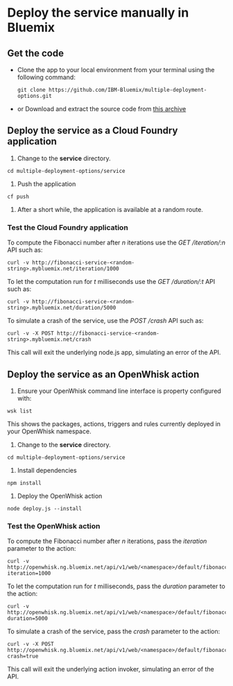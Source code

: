 # Deploy the service manually in Bluemix

## Get the code

* Clone the app to your local environment from your terminal using the following command:

  ```
  git clone https://github.com/IBM-Bluemix/multiple-deployment-options.git
  ```

* or Download and extract the source code from [this archive](https://github.com/IBM-Bluemix/multiple-deployment-options/archive/master.zip)

## Deploy the service as a Cloud Foundry application

1. Change to the **service** directory.

  ```
  cd multiple-deployment-options/service
  ```

1. Push the application

  ```
  cf push
  ```

1. After a short while, the application is available at a random route.

### Test the Cloud Foundry application

To compute the Fibonacci number after *n* iterations use the *GET /iteration/:n* API such as:

  ```
  curl -v http://fibonacci-service-<random-string>.mybluemix.net/iteration/1000
  ```

To let the computation run for *t* milliseconds use the *GET /duration/:t* API such as:

  ```
  curl -v http://fibonacci-service-<random-string>.mybluemix.net/duration/5000
  ```

To simulate a crash of the service, use the *POST /crash* API such as:

  ```
  curl -v -X POST http://fibonacci-service-<random-string>.mybluemix.net/crash
  ```

This call will exit the underlying node.js app, simulating an error of the API.

## Deploy the service as an OpenWhisk action

1. Ensure your OpenWhisk command line interface is property configured with:

  ```
  wsk list
  ```

  This shows the packages, actions, triggers and rules currently deployed in your OpenWhisk namespace.

1. Change to the **service** directory.

  ```
  cd multiple-deployment-options/service
  ```

1. Install dependencies

  ```
  npm install
  ```

1. Deploy the OpenWhisk action

  ```
  node deploy.js --install
  ```

### Test the OpenWhisk action

To compute the Fibonacci number after *n* iterations, pass the *iteration* parameter to the action:

  ```
  curl -v http://openwhisk.ng.bluemix.net/api/v1/web/<namespace>/default/fibonacci?iteration=1000
  ```

To let the computation run for *t* milliseconds, pass the *duration* parameter to the action:

  ```
  curl -v http://openwhisk.ng.bluemix.net/api/v1/web/<namespace>/default/fibonacci?duration=5000
  ```

To simulate a crash of the service, pass the *crash* parameter to the action:

  ```
  curl -v -X POST http://openwhisk.ng.bluemix.net/api/v1/web/<namespace>/default/fibonacci?crash=true
  ```

This call will exit the underlying action invoker, simulating an error of the API.
